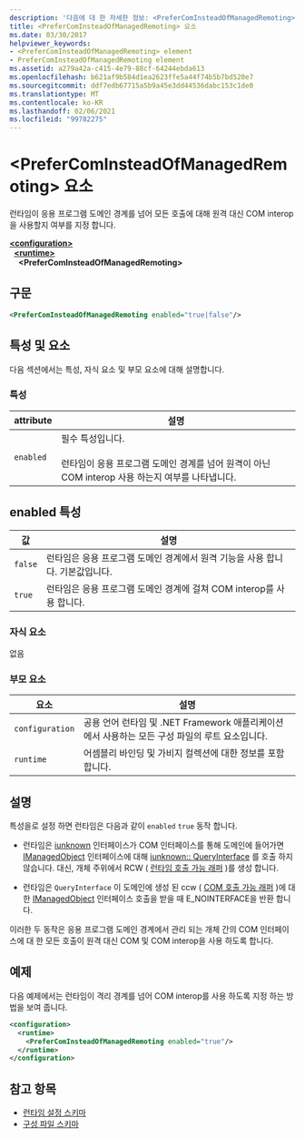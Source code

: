 ```yaml
---
description: '다음에 대 한 자세한 정보: <PreferComInsteadOfManagedRemoting> 요소'
title: <PreferComInsteadOfManagedRemoting> 요소
ms.date: 03/30/2017
helpviewer_keywords:
- <PreferComInsteadOfManagedRemoting> element
- PreferComInsteadOfManagedRemoting element
ms.assetid: a279a42a-c415-4e79-88cf-64244ebda613
ms.openlocfilehash: b621af9b584d1ea2623ffe5a44f74b5b7bd520e7
ms.sourcegitcommit: ddf7edb67715a5b9a45e3dd44536dabc153c1de0
ms.translationtype: MT
ms.contentlocale: ko-KR
ms.lasthandoff: 02/06/2021
ms.locfileid: "99782275"
---
```

# <a name="prefercominsteadofmanagedremoting-element"></a>\<PreferComInsteadOfManagedRemoting> 요소

런타임이 응용 프로그램 도메인 경계를 넘어 모든 호출에 대해 원격 대신 COM interop을 사용할지 여부를 지정 합니다.  
  
[**\<configuration>**](../configuration-element.md)\
&nbsp;&nbsp;[**\<runtime>**](runtime-element.md)\
&nbsp;&nbsp;&nbsp;&nbsp;**\<PreferComInsteadOfManagedRemoting>**  
  
## <a name="syntax"></a>구문  
  
```xml  
<PreferComInsteadOfManagedRemoting enabled="true|false"/>  
```  
  
## <a name="attributes-and-elements"></a>특성 및 요소  

 다음 섹션에서는 특성, 자식 요소 및 부모 요소에 대해 설명합니다.  
  
### <a name="attributes"></a>특성  
  
|attribute|설명|  
|---------------|-----------------|  
|`enabled`|필수 특성입니다.<br /><br /> 런타임이 응용 프로그램 도메인 경계를 넘어 원격이 아닌 COM interop 사용 하는지 여부를 나타냅니다.|  
  
## <a name="enabled-attribute"></a>enabled 특성  
  
|값|설명|  
|-----------|-----------------|  
|`false`|런타임은 응용 프로그램 도메인 경계에서 원격 기능을 사용 합니다. 기본값입니다.|  
|`true`|런타임은 응용 프로그램 도메인 경계에 걸쳐 COM interop를 사용 합니다.|  
  
### <a name="child-elements"></a>자식 요소  

 없음  
  
### <a name="parent-elements"></a>부모 요소  
  
|요소|설명|  
|-------------|-----------------|  
|`configuration`|공용 언어 런타임 및 .NET Framework 애플리케이션에서 사용하는 모든 구성 파일의 루트 요소입니다.|  
|`runtime`|어셈블리 바인딩 및 가비지 컬렉션에 대한 정보를 포함합니다.|  
  
## <a name="remarks"></a>설명  

 특성을로 설정 하면 런타임은 다음과 같이 `enabled` `true` 동작 합니다.  
  
- 런타임은 [iunknown](/windows/win32/api/unknwn/nn-unknwn-iunknown) 인터페이스가 COM 인터페이스를 통해 도메인에 들어가면 [IManagedObject](../../../unmanaged-api/hosting/imanagedobject-interface.md) 인터페이스에 대해 [iunknown:: QueryInterface](/windows/win32/api/unknwn/nf-unknwn-iunknown-queryinterface(q)) 를 호출 하지 않습니다. 대신, 개체 주위에서 RCW ( [런타임 호출 가능 래퍼](../../../../standard/native-interop/runtime-callable-wrapper.md) )를 생성 합니다.  
  
- 런타임은 `QueryInterface` 이 도메인에 생성 된 ccw ( [COM 호출 가능 래퍼](../../../../standard/native-interop/com-callable-wrapper.md) )에 대 한 [IManagedObject](../../../unmanaged-api/hosting/imanagedobject-interface.md) 인터페이스 호출을 받을 때 E_NOINTERFACE을 반환 합니다.  
  
 이러한 두 동작은 응용 프로그램 도메인 경계에서 관리 되는 개체 간의 COM 인터페이스에 대 한 모든 호출이 원격 대신 COM 및 COM interop을 사용 하도록 합니다.  
  
## <a name="example"></a>예제  

 다음 예제에서는 런타임이 격리 경계를 넘어 COM interop를 사용 하도록 지정 하는 방법을 보여 줍니다.  
  
```xml  
<configuration>  
  <runtime>  
    <PreferComInsteadOfManagedRemoting enabled="true"/>  
  </runtime>  
</configuration>  
```  
  
## <a name="see-also"></a>참고 항목

- [런타임 설정 스키마](index.md)
- [구성 파일 스키마](../index.md)

